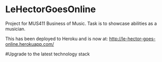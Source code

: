 # LeHectorGoesOnline
Project for MUS411 Business of Music. Task is to showcase abilities as a musician.

This has been deployed to Heroku and is now at:
http://le-hector-goes-online.herokuapp.com/

#Upgrade to the latest technology stack
